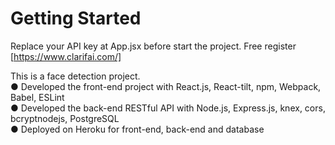 # Getting Started
Replace your API key at App.jsx before start the project.
Free register [https://www.clarifai.com/]

This is a face detection project.\
● Developed the front-end project with React.js, React-tilt, npm, Webpack, Babel, ESLint\
● Developed the back-end RESTful API with Node.js, Express.js, knex, cors, bcryptnodejs, PostgreSQL\
● Deployed on Heroku for front-end, back-end and database

